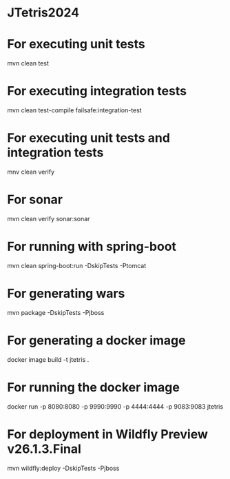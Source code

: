 # JTetris2024

# For executing unit tests
mvn clean test

# For executing integration tests
mvn clean test-compile failsafe:integration-test

# For executing unit tests and integration tests
mnv clean verify

# For sonar
mvn clean verify sonar:sonar

# For running with spring-boot
mvn clean spring-boot:run -DskipTests -Ptomcat

# For generating wars
mvn package -DskipTests -Pjboss

# For generating a docker image
docker image build -t jtetris .

# For running the docker image
docker run -p 8080:8080 -p 9990:9990 -p 4444:4444 -p 9083:9083 jtetris

# For deployment in Wildfly Preview v26.1.3.Final
mvn wildfly:deploy -DskipTests -Pjboss

